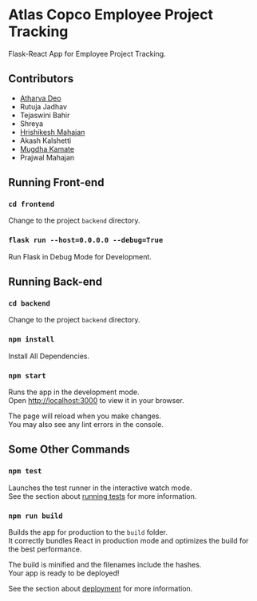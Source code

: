 # Atlas Copco Employee Project Tracking

Flask-React App for Employee Project Tracking.

## Contributors

- [Atharva Deo](https://github.com/atharva-s-deo)
- Rutuja Jadhav
- Tejaswini Bahir
- Shreya
- [Hrishikesh Mahajan](https://github.com/hrishikesh-mahajan)
- Akash Kalshetti
- [Mugdha Kamate](https://github.com/Mugdha9696)
- Prajwal Mahajan

## Running Front-end

### `cd frontend`

Change to the project `backend` directory.

### `flask run --host=0.0.0.0 --debug=True`

Run Flask in Debug Mode for Development.

## Running Back-end

### `cd backend`

Change to the project `backend` directory.

### `npm install`

Install All Dependencies.

### `npm start`

Runs the app in the development mode.\
Open [http://localhost:3000](http://localhost:3000) to view it in your browser.

The page will reload when you make changes.\
You may also see any lint errors in the console.

## Some Other Commands

### `npm test`

Launches the test runner in the interactive watch mode.\
See the section about [running tests](https://facebook.github.io/create-react-app/docs/running-tests) for more information.

### `npm run build`

Builds the app for production to the `build` folder.\
It correctly bundles React in production mode and optimizes the build for the best performance.

The build is minified and the filenames include the hashes.\
Your app is ready to be deployed!

See the section about [deployment](https://facebook.github.io/create-react-app/docs/deployment) for more information.
